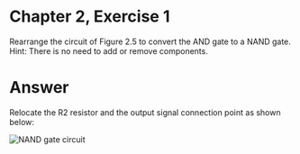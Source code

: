 # Chapter 2, Exercise 1

Rearrange the circuit of Figure 2.5 to convert the AND gate to a NAND gate. Hint: There is no need to add or remove components.

# Answer
Relocate the R2 resistor and the output signal connection point as shown below:

![NAND gate circuit](https://github.com/PacktPublishing/Modern-Computer-Architecture-and-Organization/blob/master/Chapter%20%202%20-%20Digital%20Logic/Answers%20to%20Exercises/Ex__1_diagram.png)